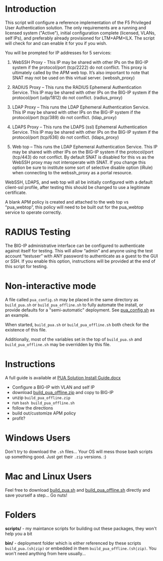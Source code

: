 # Introduction

This script will configure a reference implementation of the F5 Privileged User Authentication
solution. The only requirements are a running and licensed system ("Active"), initial configuration complete (licensed, VLANs, self IPs), and preferably already provisioned for LTM+APM+ILX. The script will check for and can enable it for you if you wish.

You will be prompted for IP addresses for 5 services:

1. WebSSH Proxy - This IP may be shared with other IPs on the BIG-IP system if the protocol/port (tcp/2222) do not conflict. This proxy is ultimately called by the APM web top. It’s also important to note that SNAT may not be used on this virtual server. (webssh_proxy)

2. RADIUS Proxy – This runs the RADIUS Ephemeral Authentication Service. This IP may be shared with other IPs on the BIG-IP system if the protocol/port (udp/1812) do not conflict. (radius_proxy)

3. LDAP Proxy – This runs the LDAP Ephemeral Authentication Service. This IP may be shared with other IPs on the BIG-IP system if the protocol/port (tcp/389) do not conflict. (ldap_proxy)

4. LDAPS Proxy – This runs the LDAPS (ssl) Ephemeral Authentication Service. This IP may be shared with other IPs on the BIG-IP system if the protocol/port (tcp/636) do not conflict. (ldaps_proxy)

5. Web top – This runs the LDAP Ephemeral Authentication Service. This IP may be shared with other IPs on the BIG-IP system if the protocol/port (tcp/443) do not conflict. By default SNAT is disabled for this vs as the WebSSH proxy may not interoperate with SNAT. If you change this option be sure to institute some sort of selective disable option (iRule) when connecting to the webssh_proxy as a portal resource.

WebSSH, LDAPS, and web top will all be initially configured with a default client-ssl profile, after testing this should be changed to use a legitimate certificate.

A blank APM policy is created and attached to the web top vs “pua_webtop”, this policy will need to be built out for the pua_webtop service to operate correctly.

# RADIUS Testing

The BIG-IP administrative interface can be configured to authenticate against itself for testing. This will allow “admin” and anyone using the test account “testuser” with ANY password to authenticate as a guest to the GUI or SSH. If you enable this option, instructions will be provided at the end of this script for testing.

# Non-interactive mode
A file called `pua_config.sh` may be placed in the same directory as `build_pua.sh` or `build_pua_offline.sh` to fully automate the install, or provide defaults for a "semi-automatic" deployment. See [pua_config.sh](https://github.com/billchurch/f5-pua/blob/master/pua_config.sh) as an example.

When started, `build_pua.sh` or `build_pua_offline.sh` both check for the existence of this file.

Additionally, most of the variables set in the top of `build_pua.sh` and `build_pua_offline.sh` may be overridden by this file.

# Instructions
A full guide is available at [PUA Solution Install Guide.docx](https://raw.githubusercontent.com/billchurch/f5-pua/master/docs/PUA%20Solution%20Install%20Guide.docx)

- Configure a BIG-IP with VLAN and self IP
- download [build_pua_offline.zip](https://github.com/billchurch/f5-pua/blob/master/build_pua.zip) and copy to BIG-IP
- unzip `build_pua_offline.zip`
- run `bash build_pua_offline.sh`
- follow the directions
- build out/customize APM policy
- profit?

# Windows Users

Don't try to download the `.sh` files... Your OS will mess those bash scripts up something good. Just get their `.zip` versions. :)

# Mac and Linux Users

Feel free to download [build_pua.sh](https://github.com/billchurch/f5-pua/blob/master/bin/build_pua.sh) and [build_pua_offline.sh](https://github.com/billchurch/f5-pua/blob/master/bin/build_pua_offline.sh) directly and save yourself a step... Go nuts!

# Folders
**scripts/** - my maintance scripts for building out these packages, they won't help you a bit

**bin/** - deployment folder which is either referenced by these scripts `build_pua.(sh|zip)` or embedded in them `build_pua_offline.(sh|zip)`. You won't need anything from here usually...
